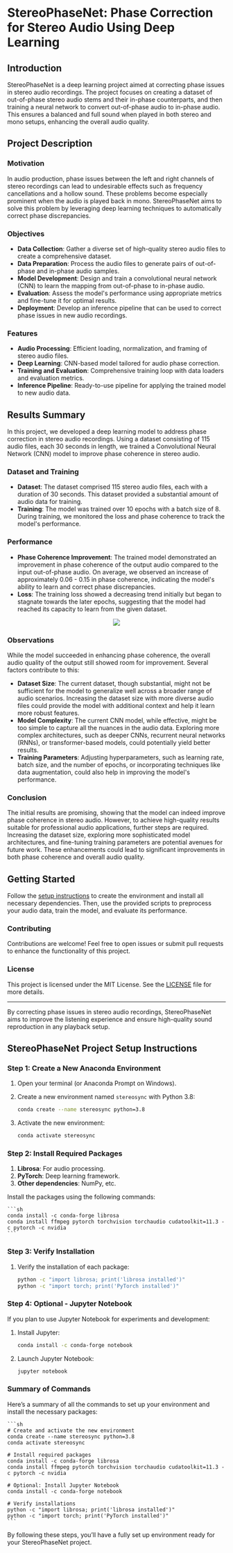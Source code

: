 # StereoPhaseNet: Phase Correction for Stereo Audio Using Deep Learning

## Introduction

StereoPhaseNet is a deep learning project aimed at correcting phase issues in stereo audio recordings. The project focuses on creating a dataset of out-of-phase stereo audio stems and their in-phase counterparts, and then training a neural network to convert out-of-phase audio to in-phase audio. This ensures a balanced and full sound when played in both stereo and mono setups, enhancing the overall audio quality.

## Project Description

### Motivation

In audio production, phase issues between the left and right channels of stereo recordings can lead to undesirable effects such as frequency cancellations and a hollow sound. These problems become especially prominent when the audio is played back in mono. StereoPhaseNet aims to solve this problem by leveraging deep learning techniques to automatically correct phase discrepancies.

### Objectives

- **Data Collection**: Gather a diverse set of high-quality stereo audio files to create a comprehensive dataset.
- **Data Preparation**: Process the audio files to generate pairs of out-of-phase and in-phase audio samples.
- **Model Development**: Design and train a convolutional neural network (CNN) to learn the mapping from out-of-phase to in-phase audio.
- **Evaluation**: Assess the model's performance using appropriate metrics and fine-tune it for optimal results.
- **Deployment**: Develop an inference pipeline that can be used to correct phase issues in new audio recordings.

### Features

- **Audio Processing**: Efficient loading, normalization, and framing of stereo audio files.
- **Deep Learning**: CNN-based model tailored for audio phase correction.
- **Training and Evaluation**: Comprehensive training loop with data loaders and evaluation metrics.
- **Inference Pipeline**: Ready-to-use pipeline for applying the trained model to new audio data.

## Results Summary

In this project, we developed a deep learning model to address phase correction in stereo audio recordings. Using a dataset consisting of 115 audio files, each 30 seconds in length, we trained a Convolutional Neural Network (CNN) model to improve phase coherence in stereo audio.

### Dataset and Training

- **Dataset**: The dataset comprised 115 stereo audio files, each with a duration of 30 seconds. This dataset provided a substantial amount of audio data for training.
- **Training**: The model was trained over 10 epochs with a batch size of 8. During training, we monitored the loss and phase coherence to track the model's performance.

### Performance

- **Phase Coherence Improvement**: The trained model demonstrated an improvement in phase coherence of the output audio compared to the input out-of-phase audio. On average, we observed an increase of approximately 0.06 - 0.15 in phase coherence, indicating the model's ability to learn and correct phase discrepancies.
- **Loss**: The training loss showed a decreasing trend initially but began to stagnate towards the later epochs, suggesting that the model had reached its capacity to learn from the given dataset.

<p align="center">
 <img src=[https://github.com/karisigurd4/StereoPhaseNet/raw/master/StereoPhaseNet/Results.png" />
</p>

### Observations

While the model succeeded in enhancing phase coherence, the overall audio quality of the output still showed room for improvement. Several factors contribute to this:

- **Dataset Size**: The current dataset, though substantial, might not be sufficient for the model to generalize well across a broader range of audio scenarios. Increasing the dataset size with more diverse audio files could provide the model with additional context and help it learn more robust features.
- **Model Complexity**: The current CNN model, while effective, might be too simple to capture all the nuances in the audio data. Exploring more complex architectures, such as deeper CNNs, recurrent neural networks (RNNs), or transformer-based models, could potentially yield better results.
- **Training Parameters**: Adjusting hyperparameters, such as learning rate, batch size, and the number of epochs, or incorporating techniques like data augmentation, could also help in improving the model's performance.

### Conclusion

The initial results are promising, showing that the model can indeed improve phase coherence in stereo audio. However, to achieve high-quality results suitable for professional audio applications, further steps are required. Increasing the dataset size, exploring more sophisticated model architectures, and fine-tuning training parameters are potential avenues for future work. These enhancements could lead to significant improvements in both phase coherence and overall audio quality.

## Getting Started

Follow the [setup instructions](#StereoPhaseNet-project-setup-instructions) to create the environment and install all necessary dependencies. Then, use the provided scripts to preprocess your audio data, train the model, and evaluate its performance.

### Contributing

Contributions are welcome! Feel free to open issues or submit pull requests to enhance the functionality of this project.

### License

This project is licensed under the MIT License. See the [LICENSE](LICENSE) file for more details.

---

By correcting phase issues in stereo audio recordings, StereoPhaseNet aims to improve the listening experience and ensure high-quality sound reproduction in any playback setup.

## StereoPhaseNet Project Setup Instructions

### Step 1: Create a New Anaconda Environment

1. Open your terminal (or Anaconda Prompt on Windows).
2. Create a new environment named `stereosync` with Python 3.8:

    ```sh
    conda create --name stereosync python=3.8
    ```

3. Activate the new environment:

    ```sh
    conda activate stereosync
    ```

### Step 2: Install Required Packages

1. **Librosa**: For audio processing.
2. **PyTorch**: Deep learning framework.
3. **Other dependencies**: NumPy, etc.

Install the packages using the following commands:

    ```sh
    conda install -c conda-forge librosa 
    conda install ffmpeg pytorch torchvision torchaudio cudatoolkit=11.3 -c pytorch -c nvidia 
    ```

### Step 3: Verify Installation

1. Verify the installation of each package:

    ```sh
    python -c "import librosa; print('librosa installed')"
    python -c "import torch; print('PyTorch installed')"
    ```

### Step 4: Optional - Jupyter Notebook

If you plan to use Jupyter Notebook for experiments and development:

1. Install Jupyter:

    ```sh
    conda install -c conda-forge notebook
    ```

2. Launch Jupyter Notebook:

    ```sh
    jupyter notebook
    ```

### Summary of Commands

Here’s a summary of all the commands to set up your environment and install the necessary packages:

    ```sh
    # Create and activate the new environment
    conda create --name stereosync python=3.8
    conda activate stereosync

    # Install required packages
    conda install -c conda-forge librosa
    conda install ffmpeg pytorch torchvision torchaudio cudatoolkit=11.3 -c pytorch -c nvidia

    # Optional: Install Jupyter Notebook
    conda install -c conda-forge notebook

    # Verify installations
    python -c "import librosa; print('librosa installed')"
    python -c "import torch; print('PyTorch installed')"
    ```

By following these steps, you’ll have a fully set up environment ready for your StereoPhaseNet project.
